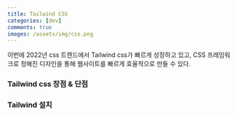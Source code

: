 ```yaml
---
title: Tailwind CSS
categories: [dev]
comments: true
images: /assets/img/css.png
---
```


이번에 2022년 css 트렌드에서 Tailwind css가 빠르게 성장하고 있고, CSS 프레임워크로 정해진 디자인을 통해 웹사이트를 빠르게 효율적으로 만들 수 있다.

### Tailwind css 장점 & 단점

### Tailwind 설치
